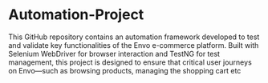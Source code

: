 # Automation-Project
This GitHub repository contains an automation framework developed to test and validate key functionalities of the Envo e-commerce platform. Built with Selenium WebDriver for browser interaction and TestNG for test management, this project is designed to ensure that critical user journeys on Envo—such as browsing products, managing the shopping cart etc
